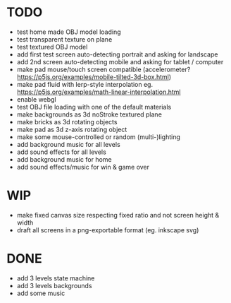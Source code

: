 # TODO
- test home made OBJ model loading
- test transparent texture on plane
- test textured OBJ model
- add first test screen auto-detecting portrait and asking for landscape
- add 2nd screen auto-detecting mobile and asking for tablet / computer
- make pad mouse/touch screen compatible (accelerometer? https://p5js.org/examples/mobile-tilted-3d-box.html)
- make pad fluid with lerp-style interpolation eg. https://p5js.org/examples/math-linear-interpolation.html
- enable webgl
- test OBJ file loading with one of the default materials
- make backgrounds as 3d noStroke textured plane
- make bricks as 3d rotating objects
- make pad as 3d z-axis rotating object 
- make some mouse-controlled or random (multi-)lighting
- add background music for all levels
- add sound effects for all levels
- add background music for home
- add sound effects/music for win & game over

# WIP
- make fixed canvas size respecting fixed ratio and not screen height & width
- draft all screens in a png-exportable format (eg. inkscape svg)


# DONE
- add 3 levels state machine
- add 3 levels backgrounds
- add some music
